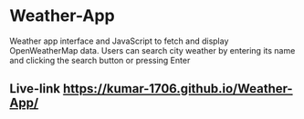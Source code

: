 # Weather-App
Weather app interface and JavaScript to fetch and display OpenWeatherMap data. Users can search city weather by entering its name and clicking the search button or pressing Enter

## Live-link https://kumar-1706.github.io/Weather-App/
